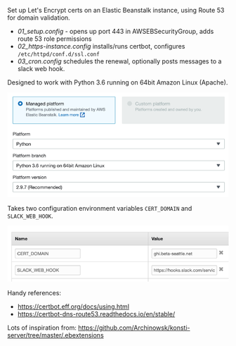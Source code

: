 
Set up Let's Encrypt certs on an Elastic Beanstalk instance, using Route 53 for domain validation.

* *01_setup.config* - opens up port 443 in AWSEBSecurityGroup, adds route 53 role permissions
* *02_https-instance.config* installs/runs certbot, configures `/etc/httpd/conf.d/ssl.conf`
* *03_cron.config* schedules the renewal, optionally posts messages to a slack web hook.

Designed to work with Python 3.6 running on 64bit Amazon Linux (Apache).

![](eb_python_36.png)

Takes two configuration environment variables `CERT_DOMAIN` and `SLACK_WEB_HOOK`.

![](eb_python_env.png)

Handy references:
 * https://certbot.eff.org/docs/using.html
 * https://certbot-dns-route53.readthedocs.io/en/stable/
 
Lots of inspiration from: https://github.com/Archinowsk/konsti-server/tree/master/.ebextensions
